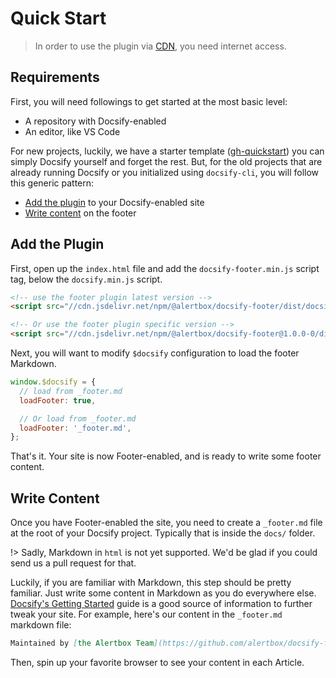 # Quick Start

> In order to use the plugin via [CDN](cdn.md), you need internet access.

## Requirements

First, you will need followings to get started at the most basic level:

- A repository with Docsify-enabled
- An editor, like VS Code

For new projects, luckily, we have a starter template ([gh-quickstart](https://alertbox.github.io/gh-quickstart)) you can simply Docsify yourself and forget the rest. But, for the old projects that are already running Docsify or you initialized using `docsify-cli`, you will follow this generic pattern:

- [Add the plugin](#add-the-plugin) to your Docsify-enabled site
- [Write content](#write-content) on the footer

## Add the Plugin

First, open up the `index.html` file and add the `docsify-footer.min.js` script tag, below the `docsify.min.js` script.

```html
<!-- use the footer plugin latest version -->
<script src="//cdn.jsdelivr.net/npm/@alertbox/docsify-footer/dist/docsify-footer.min.js"></script>

<!-- Or use the footer plugin specific version -->
<script src="//cdn.jsdelivr.net/npm/@alertbox/docsify-footer@1.0.0-0/dist/docsify-footer.min.js"></script>

```

Next, you will want to modify `$docsify` configuration to load the footer Markdown.

```javascript
window.$docsify = {
  // load from _footer.md
  loadFooter: true,

  // Or load from _footer.md
  loadFooter: '_footer.md',
};
```

That's it. Your site is now Footer-enabled, and is ready to write some footer content.

## Write Content

Once you have Footer-enabled the site, you need to create a `_footer.md` file at the root of your Docsify project. Typically that is inside the `docs/` folder.

!> Sadly, Markdown in `html` is not yet supported. We'd be glad if you could send us a pull request for that.

Luckily, if you are familiar with Markdown, this step should be pretty familiar. Just write some content in Markdown as you do everywhere else. [Docsify's Getting Started]() guide is a good source of information to further tweak your site. For example, here's our content in the `_footer.md` markdown file:

```markdown
Maintained by [the Alertbox Team](https://github.com/alertbox/docsify-footer/). Proudly published with [docsify](https://docsify.js.io)
```

Then, spin up your favorite browser to see your content in each Article.
